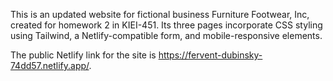 This is an updated website for fictional business Furniture Footwear, Inc, created for homework 2 in KIEI-451. Its three pages incorporate CSS styling using Tailwind, a Netlify-compatible form, and mobile-responsive elements.

The public Netlify link for the site is https://fervent-dubinsky-74dd57.netlify.app/.